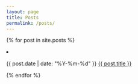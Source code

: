 ```yaml
---
layout: page
title: Posts
permalink: /posts/
---
```


{% for post in site.posts %}
<li>
    <p style="text-align:left;">
        <time datetime="{{ post.date | date_to_xmlschema }}">{{ post.date | date: "%Y-%m-%d" }}</time>
        <a href="{{ post.url }}">{{ post.title }}</a>
    </p>
</li>
{% endfor %}
